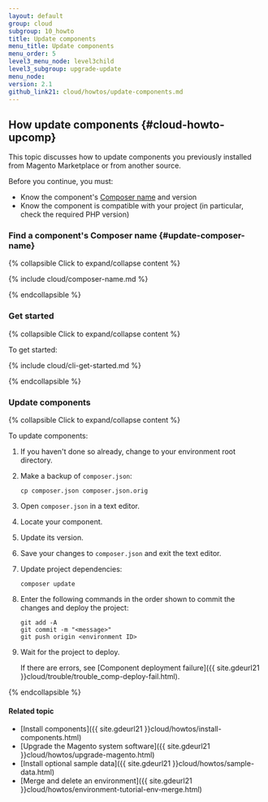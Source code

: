```yaml
---
layout: default
group: cloud
subgroup: 10_howto
title: Update components
menu_title: Update components
menu_order: 5
level3_menu_node: level3child
level3_subgroup: upgrade-update
menu_node: 
version: 2.1
github_link21: cloud/howtos/update-components.md
---
```


## How update components {#cloud-howto-upcomp}
This topic discusses how to update components you previously installed from Magento Marketplace or from another source.

Before you continue, you must:

*	Know the component's [Composer name](#update-composer-name) and version
*	Know the component is compatible with your project (in particular, check the required PHP version)

### Find a component's Composer name {#update-composer-name}

{% collapsible Click to expand/collapse content %}

{% include cloud/composer-name.md %}

{% endcollapsible %}

### Get started

{% collapsible Click to expand/collapse content %}

To get started:

{% include cloud/cli-get-started.md %}

{% endcollapsible %}

### Update components

{% collapsible Click to expand/collapse content %}

To update components:

1.	If you haven't done so already, change to your environment root directory.
2.	Make a backup of `composer.json`:

		cp composer.json composer.json.orig
3.	Open `composer.json` in a text editor.
4.	Locate your component.
5.	Update its version.
6.	Save your changes to `composer.json` and exit the text editor.
7.	Update project dependencies:

		composer update
8.	Enter the following commands in the order shown to commit the changes and deploy the project:

		git add -A
		git commit -m "<message>"
		git push origin <environment ID>
9.	Wait for the project to deploy.

	If there are errors, see [Component deployment failure]({{ site.gdeurl21 }}cloud/trouble/trouble_comp-deploy-fail.html).

{% endcollapsible %}

#### Related topic
*	[Install components]({{ site.gdeurl21 }}cloud/howtos/install-components.html)
*	[Upgrade the Magento system software]({{ site.gdeurl21 }}cloud/howtos/upgrade-magento.html)
*	[Install optional sample data]({{ site.gdeurl21 }}cloud/howtos/sample-data.html)
*	[Merge and delete an environment]({{ site.gdeurl21 }}cloud/howtos/environment-tutorial-env-merge.html)

